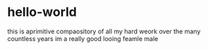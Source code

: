 # hello-world
this is  aprimitive compaository of all my hard weork over the many countless years 
im a really good looing feamle male 
